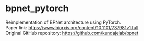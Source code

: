 # bpnet_pytorch
Reimplementation of BPNet architecture using PyTorch.\
Paper link: https://www.biorxiv.org/content/10.1101/737981v1.full \
Original GitHub repository: https://github.com/kundajelab/bpnet
